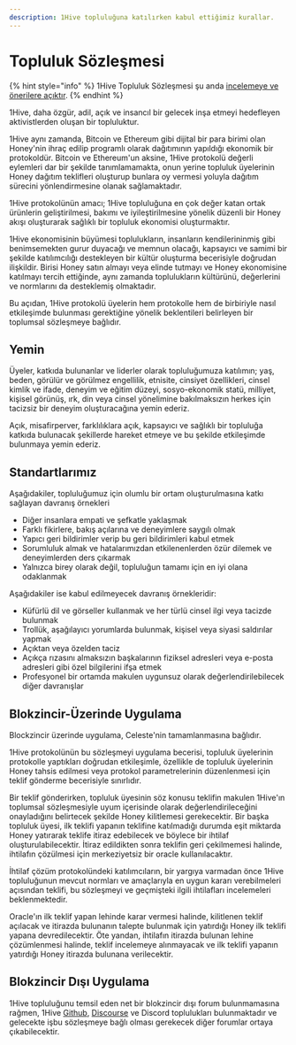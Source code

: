 ```yaml
---
description: 1Hive topluluğuna katılırken kabul ettiğimiz kurallar.
---
```


# Topluluk Sözleşmesi

{% hint style="info" %}
1Hive Topluluk Sözleşmesi şu anda [incelemeye ve önerilere açıktır](https://forum.1hive.org/t/drafting-the-1hive-community-covenant-for-celeste/1548). 
{% endhint %}

1Hive, daha özgür, adil, açık ve insancıl bir gelecek inşa etmeyi hedefleyen aktivistlerden oluşan bir topluluktur.

1Hive aynı zamanda, Bitcoin ve Ethereum gibi dijital bir para birimi olan Honey'nin ihraç edilip programlı olarak dağıtımının yapıldığı ekonomik bir protokoldür. Bitcoin ve Ethereum'un aksine, 1Hive protokolü değerli eylemleri dar bir şekilde tanımlamamakta, onun yerine topluluk üyelerinin Honey dağıtım teklifleri oluşturup bunlara oy vermesi yoluyla dağıtım sürecini yönlendirmesine olanak sağlamaktadır.

1Hive protokolünün amacı; 1Hive topluluğuna en çok değer katan ortak ürünlerin geliştirilmesi, bakımı ve iyileştirilmesine yönelik düzenli bir Honey akışı oluşturarak sağlıklı bir topluluk ekonomisi oluşturmaktır. 

1Hive ekonomisinin büyümesi toplulukların, insanların kendilerininmiş gibi benimsemekten gurur duyacağı ve memnun olacağı, kapsayıcı ve samimi bir şekilde katılımcılığı destekleyen bir kültür oluşturma becerisiyle doğrudan ilişkildir. Birisi Honey satın almayı veya elinde tutmayı ve Honey ekonomisine katılmayı tercih ettiğinde, aynı zamanda toplulukların kültürünü, değerlerini ve normlarını da desteklemiş olmaktadır.

Bu açıdan, 1Hive protokolü üyelerin hem protokolle hem de birbiriyle nasıl etkileşimde bulunması gerektiğine yönelik beklentileri belirleyen bir toplumsal sözleşmeye bağlıdır.

## Yemin

Üyeler, katkıda bulunanlar ve liderler olarak topluluğumuza katılımın; yaş, beden, görülür ve görülmez engellilik, etnisite, cinsiyet özellikleri, cinsel kimlik ve ifade, deneyim ve eğitim düzeyi, sosyo-ekonomik statü, milliyet, kişisel görünüş, ırk, din veya cinsel yönelimine bakılmaksızın herkes için tacizsiz bir deneyim oluşturacağına yemin ederiz.

Açık, misafirperver, farklılıklara açık, kapsayıcı ve sağlıklı bir topluluğa katkıda bulunacak şekillerde hareket etmeye ve bu şekilde etkileşimde bulunmaya yemin ederiz.

## Standartlarımız

Aşağıdakiler, topluluğumuz için olumlu bir ortam oluşturulmasına katkı sağlayan davranış örnekleri 

* Diğer insanlara empati ve şefkatle yaklaşmak
* Farklı fikirlere, bakış açılarına ve deneyimlere saygılı olmak
* Yapıcı geri bildirimler verip bu geri bildirimleri kabul etmek
* Sorumluluk almak ve hatalarımızdan etkilenenlerden özür dilemek ve deneyimlerden ders çıkarmak
* Yalnızca birey olarak değil, topluluğun tamamı için en iyi olana odaklanmak

Aşağıdakiler ise kabul edilmeyecek davranış örnekleridir:

* Küfürlü dil ve görseller kullanmak ve her türlü cinsel ilgi veya tacizde bulunmak
* Trollük, aşağılayıcı yorumlarda bulunmak, kişisel veya siyasi saldırılar yapmak
* Açıktan veya özelden taciz
* Açıkça rızasını almaksızın başkalarının fiziksel adresleri veya e-posta adresleri gibi özel bilgilerini ifşa etmek
* Profesyonel bir ortamda makulen uygunsuz olarak değerlendirilebilecek diğer davranışlar

## Blokzincir-Üzerinde Uygulama

Blockzincir üzerinde uygulama, Celeste'nin tamamlanmasına bağlıdır.

1Hive protokolünün bu sözleşmeyi uygulama becerisi, topluluk üyelerinin protokolle yaptıkları doğrudan etkileşimle, özellikle de topluluk üyelerinin Honey tahsis edilmesi veya protokol parametrelerinin düzenlenmesi için teklif gönderme becerisiyle sınırlıdır.

Bir teklif gönderirken, topluluk üyesinin söz konusu teklifin makulen 1Hive'ın toplumsal sözleşmesiyle uyum içerisinde olarak değerlendirileceğini onayladığını belirtecek şekilde Honey kilitlemesi gerekecektir. Bir başka topluluk üyesi, ilk teklifi yapanın teklifine katılmadığı durumda eşit miktarda Honey yatırarak teklife itiraz edebilecek ve böylece bir ihtilaf oluşturulabilecektir. İtiraz edildikten sonra teklifin geri çekilmemesi halinde, ihtilafın çözülmesi için merkeziyetsiz bir oracle kullanılacaktır.

İhtilaf çözüm protokolündeki katılımcıların, bir yargıya varmadan önce 1Hive topluluğunun mevcut normları ve amaçlarıyla en uygun kararı verebilmeleri açısından teklifi, bu sözleşmeyi ve geçmişteki ilgili ihtilafları incelemeleri beklenmektedir.

Oracle'ın ilk teklif yapan lehinde karar vermesi halinde, kilitlenen teklif açılacak ve itirazda bulunanın talepte bulunmak için yatırdığı Honey ilk teklifi yapana devredilecektir. Öte yandan, ihtilafın itirazda bulunan lehine çözümlenmesi halinde, teklif incelemeye alınmayacak ve ilk teklifi yapanın yatırdığı Honey itirazda bulunana verilecektir.

## Blokzincir Dışı Uygulama

1Hive topluluğunu temsil eden net bir blokzincir dışı forum bulunmamasına rağmen, 1Hive [Github](https://github.com/1Hive), [Discourse](https://forum.1hive.org/) ve Discord toplulukları bulunmaktadır ve gelecekte işbu sözleşmeye bağlı olması gerekecek diğer forumlar ortaya çıkabilecektir.


